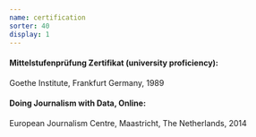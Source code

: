```yaml
---
name: certification
sorter: 40
display: 1
---
```

#### Mittelstufenprüfung Zertifikat (university proficiency):
Goethe Institute, Frankfurt Germany, 1989

#### Doing Journalism with Data, Online:
European Journalism Centre, Maastricht, The Netherlands, 2014
